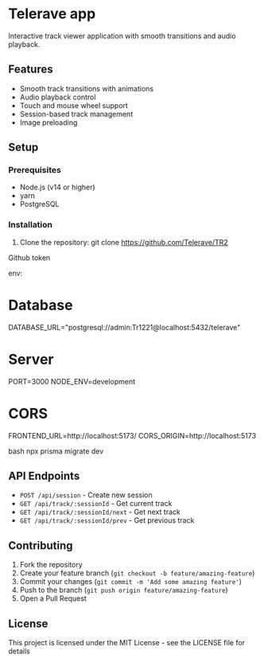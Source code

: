 # Telerave app

Interactive track viewer application with smooth transitions and audio playback.

## Features
- Smooth track transitions with animations
- Audio playback control
- Touch and mouse wheel support
- Session-based track management
- Image preloading

## Setup

### Prerequisites
- Node.js (v14 or higher)
- yarn
- PostgreSQL

### Installation

1. Clone the repository:  git clone https://github.com/Telerave/TR2

Github token	


env:

# Database
DATABASE_URL="postgresql://admin:Tr1221@localhost:5432/telerave"
# Server
PORT=3000
NODE_ENV=development

# CORS
FRONTEND_URL=http://localhost:5173/
CORS_ORIGIN=http://localhost:5173



bash
npx prisma migrate dev



## API Endpoints

- `POST /api/session` - Create new session
- `GET /api/track/:sessionId` - Get current track
- `GET /api/track/:sessionId/next` - Get next track
- `GET /api/track/:sessionId/prev` - Get previous track

## Contributing

1. Fork the repository
2. Create your feature branch (`git checkout -b feature/amazing-feature`)
3. Commit your changes (`git commit -m 'Add some amazing feature'`)
4. Push to the branch (`git push origin feature/amazing-feature`)
5. Open a Pull Request

## License

This project is licensed under the MIT License - see the LICENSE file for details


